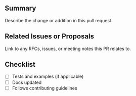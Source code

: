 ## Summary

Describe the change or addition in this pull request.

## Related Issues or Proposals

Link to any RFCs, issues, or meeting notes this PR relates to.

## Checklist
- [ ] Tests and examples (if applicable)
- [ ] Docs updated
- [ ] Follows contributing guidelines
